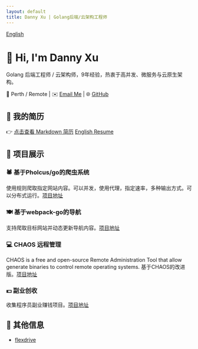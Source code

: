 ```yaml
---
layout: default
title: Danny Xu | Golang后端/云架构工程师
---
```

[English](index.md)
# 👋 Hi, I'm Danny Xu

Golang 后端工程师 / 云架构师，9年经验，热衷于高并发、微服务与云原生架构。

📍 Perth / Remote | ✉️ [Email Me](mailto:Dannyxuweb3@gmail.com) | 🌐 [GitHub](https://github.com/dannyxweb3)

## 🧾 我的简历
👉 [点击查看 Markdown 简历](./CV.zh.md) [English Resume](./CV.md)

## 🔧 项目展示

### 🕷️ 基于Pholcus/go的爬虫系统
使用规则爬取指定网站内容。可以并发，使用代理，指定速率，多种输出方式。可以分布式运行。[项目地址](https://github.com/dannyxweb3/pholcusrules)

### 🍽 基于webpack-go的导航
支持爬取目标网站并动态更新导航内容。[项目地址](https://github.com/dannyxweb3/webpack-go)

### 💻 CHAOS 远程管理
CHAOS is a free and open-source Remote Administration Tool that allow generate binaries to control remote operating systems. 基于CHAOS的改进版。[项目地址](https://github.com/dannyxweb3/CHAOS)

### 💵 副业创收
收集程序员副业赚钱项目。[项目地址](https://github.com/dannyxweb3/earningtacts)


## 📄 其他信息
- [flexdrive](https://github.com/uxff/flexdrive)
